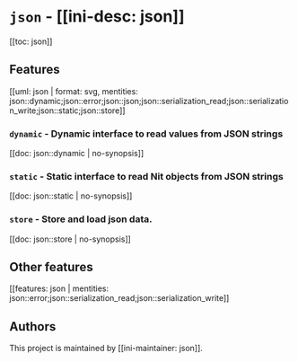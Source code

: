 # `json` - [[ini-desc: json]]

[[toc: json]]

## Features

[[uml: json | format: svg, mentities: json::dynamic;json::error;json::json;json::serialization_read;json::serialization_write;json::static;json::store]]

### `dynamic` - Dynamic interface to read values from JSON strings

[[doc: json::dynamic | no-synopsis]]

### `static` - Static interface to read Nit objects from JSON strings

[[doc: json::static | no-synopsis]]

### `store` - Store and load json data.

[[doc: json::store | no-synopsis]]

## Other features

[[features: json | mentities: json::error;json::serialization_read;json::serialization_write]]

## Authors

This project is maintained by [[ini-maintainer: json]].

